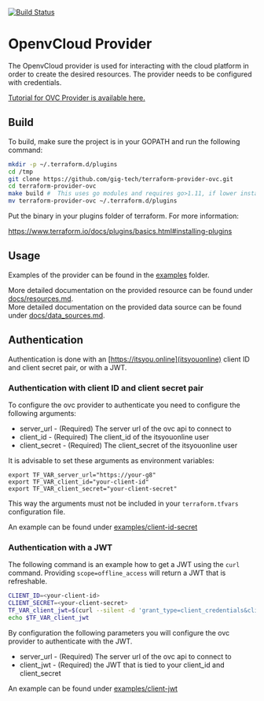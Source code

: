 [![Build Status](https://travis-ci.org/gig-tech/terraform-provider-ovc.svg?branch=master)](https://travis-ci.org/gig-tech/terraform-provider-ovc)

# OpenvCloud Provider

The OpenvCloud provider is used for interacting with the cloud platform in order to create the desired resources. The provider needs to be configured with credentials.

[Tutorial for OVC Provider is available here.](https://gig.tech/howtos/automated-deployment-with-terraform)

## Build

To build, make sure the project is in your GOPATH and run the following command:


```sh
mkdir -p ~/.terraform.d/plugins
cd /tmp
git clone https://github.com/gig-tech/terraform-provider-ovc.git
cd terraform-provider-ovc
make build #  This uses go modules and requires go>1.11, if lower install the repo into $GOPATH and run go build
mv terraform-provider-ovc ~/.terraform.d/plugins
```

Put the binary in your plugins folder of terraform. For more information:

https://www.terraform.io/docs/plugins/basics.html#installing-plugins

## Usage

Examples of the provider can be found in the [examples](./examples) folder.

More detailed documentation on the provided resource can be found under [docs/resources.md](./docs/resources.md).  
More detailed documentation on the provided data source can be found under [docs/data_sources.md](./docs/data_sources.md).

## Authentication

Authentication is done with an [https://itsyou.online](itsyouonline) client ID and client secret pair, or with a JWT.

### Authentication with client ID and client secret pair

To configure the ovc provider to authenticate you need to configure the following
arguments:

* server_url - (Required) The server url of the ovc api to connect to
* client_id - (Required) The client_id of the itsyouonline user
* client_secret - (Required) The client_secret of the itsyouonline user

It is advisable to set these arguments as environment variables:

```
export TF_VAR_server_url="https://your-g8"
export TF_VAR_client_id="your-client-id"
export TF_VAR_client_secret="your-client-secret"
```
This way the arguments must not be included in your `terraform.tfvars` configuration file.

An example can be found under [examples/client-id-secret](./examples/client-id-secret)

### Authentication with a JWT

The following command is an example how to get a JWT using the `curl` command.
Providing `scope=offline_access` will return a JWT that is refreshable.

```sh
CLIENT_ID=<your-client-id>
CLIENT_SECRET=<your-client-secret>
TF_VAR_client_jwt=$(curl --silent -d 'grant_type=client_credentials&client_id='"$CLIENT_ID"'&client_secret='"$CLIENT_SECRET"'&response_type=id_token&scope=offline_access' https://itsyou.online/v0/oauth/access_token)
echo $TF_VAR_client_jwt
```
By configuration the following parameters you will configure the ovc provider to authenticate
with the JWT.

* server_url - (Required) The server url of the ovc api to connect to
* client_jwt - (Required) the JWT that is tied to your client_id and client_secret

An example can be found under [examples/client-jwt](./examples/client-jwt)
